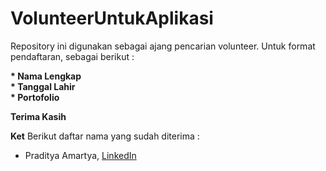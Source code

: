 # VolunteerUntukAplikasi
Repository ini digunakan sebagai ajang pencarian volunteer. Untuk format pendaftaran, sebagai berikut :

**\* Nama Lengkap**         
**\* Tanggal Lahir**         
**\* Portofolio**         

**Terima Kasih**

**Ket**
Berikut daftar nama yang sudah diterima :   
* Praditya Amartya, [LinkedIn](https://www.linkedin.com/in/praditya-amartya-373a491b7/)
